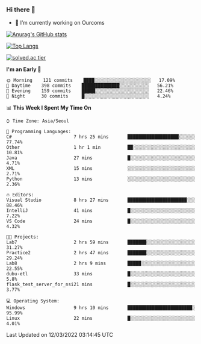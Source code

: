 ### Hi there 👋

- 🔭 I’m currently working on Ourcoms

<!--
**Rhange/Rhange** is a ✨ _special_ ✨ repository because its `README.md` (this file) appears on your GitHub profile.

Here are some ideas to get you started:

- 🌱 I’m currently learning ...
- 👯 I’m looking to collaborate on ...
- 🤔 I’m looking for help with ...
- 💬 Ask me about ...
- 📫 How to reach me: ...
- 😄 Pronouns: ...
- ⚡ Fun fact: ...
-->

[![Anurag's GitHub stats](https://github-readme-stats.vercel.app/api?username=rhange&show_icons=true&theme=gruvbox)](https://github.com/anuraghazra/github-readme-stats)

[![Top Langs](https://github-readme-stats.vercel.app/api/top-langs/?username=rhange&layout=compact&theme=gruvbox)](https://github.com/anuraghazra/github-readme-stats)

[![solved.ac tier](http://mazassumnida.wtf/api/generate_badge?boj=rhange0511)](https://solved.ac/rhange0511)

  <!--START_SECTION:waka-->
**I'm an Early 🐤** 

```text
🌞 Morning    121 commits    ████░░░░░░░░░░░░░░░░░░░░░   17.09% 
🌆 Daytime    398 commits    ██████████████░░░░░░░░░░░   56.21% 
🌃 Evening    159 commits    █████░░░░░░░░░░░░░░░░░░░░   22.46% 
🌙 Night      30 commits     █░░░░░░░░░░░░░░░░░░░░░░░░   4.24%

```


📊 **This Week I Spent My Time On** 

```text
⌚︎ Time Zone: Asia/Seoul

💬 Programming Languages: 
C#                       7 hrs 25 mins       ███████████████████░░░░░░   77.74% 
Other                    1 hr 1 min          ██░░░░░░░░░░░░░░░░░░░░░░░   10.81% 
Java                     27 mins             █░░░░░░░░░░░░░░░░░░░░░░░░   4.71% 
XML                      15 mins             ░░░░░░░░░░░░░░░░░░░░░░░░░   2.71% 
Python                   13 mins             ░░░░░░░░░░░░░░░░░░░░░░░░░   2.36%

🔥 Editors: 
Visual Studio            8 hrs 27 mins       ██████████████████████░░░   88.46% 
IntelliJ                 41 mins             █░░░░░░░░░░░░░░░░░░░░░░░░   7.22% 
VS Code                  24 mins             █░░░░░░░░░░░░░░░░░░░░░░░░   4.32%

🐱‍💻 Projects: 
Lab7                     2 hrs 59 mins       ███████░░░░░░░░░░░░░░░░░░   31.27% 
Practice2                2 hrs 47 mins       ███████░░░░░░░░░░░░░░░░░░   29.24% 
Lab8                     2 hrs 9 mins        █████░░░░░░░░░░░░░░░░░░░░   22.55% 
dubu-etl                 33 mins             █░░░░░░░░░░░░░░░░░░░░░░░░   5.8% 
flask_test_server_for_nsi21 mins             █░░░░░░░░░░░░░░░░░░░░░░░░   3.77%

💻 Operating System: 
Windows                  9 hrs 10 mins       ████████████████████████░   95.99% 
Linux                    22 mins             █░░░░░░░░░░░░░░░░░░░░░░░░   4.01%

```


 Last Updated on 12/03/2022 03:14:45 UTC
<!--END_SECTION:waka-->

